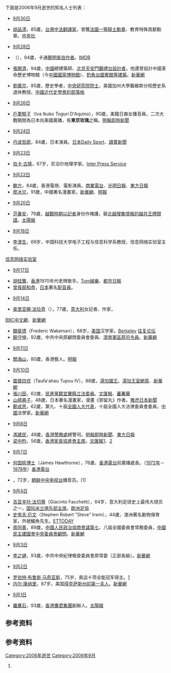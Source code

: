 <noinclude>

下面是2006年9月逝世的知名人士列表： </noinclude>

  - [9月30日](../Page/9月30日.md "wikilink")

<!-- end list -->

  - [胡品清](../Page/胡品清.md "wikilink")，85歲，[台灣中法翻譯家](https://zh.wikipedia.org/wiki/台灣 "wikilink")，曾獲[法國一等騎士勳章](https://zh.wikipedia.org/wiki/法國 "wikilink")、教育特殊貢獻勳章。[中央社](http://news.yam.com/cna/garden/200610/20061002390503.html)

<!-- end list -->

  - [9月28日](../Page/9月28日.md "wikilink")

<!-- end list -->

  - （），94歲，卡通[聰明笨伯作者](https://zh.wikipedia.org/wiki/聰明笨伯 "wikilink")。[IMDB](http://imdb.com/name/nm0070768/)

  - [張開濟](https://zh.wikipedia.org/wiki/張開濟 "wikilink")，94歲，[中國](../Page/中國.md "wikilink")總建築師、[北京](https://zh.wikipedia.org/wiki/北京 "wikilink")[天安門觀禮台設計者](https://zh.wikipedia.org/wiki/天安門 "wikilink")。他還曾設計中國革命歷史博物館（今[中國國家博物館](https://zh.wikipedia.org/wiki/中國國家博物館 "wikilink")）、[釣魚台國賓館等建築](https://zh.wikipedia.org/wiki/釣魚台國賓館 "wikilink")。[新華網](http://news.xinhuanet.com/fortune/2006-10/01/content_5161364.htm)

  - [劉廣京](https://zh.wikipedia.org/wiki/劉廣京 "wikilink")，85歲，歷史學者，[中央研究院院士](https://zh.wikipedia.org/wiki/中央研究院 "wikilink")，美國加州大學戴維斯分校歷史系退休教授。[中國近代史學會的部落格](https://archive.is/20130105100936/http://tw.myblog.yahoo.com/modern-china/article?mid=815&prev=836&next=814)

<!-- end list -->

  - [9月26日](../Page/9月26日.md "wikilink")

<!-- end list -->

  - [戶栗郁子](../Page/戶栗郁子.md "wikilink")（Iva Ikuko Toguri D'Aquino），90歲，美籍日裔女播音員，二次大戰期間為日本向美國廣播，有**東京玫瑰**之稱。[明報即時新聞](https://web.archive.org/web/20071209052648/http://www.mpinews.com/htm/INews/20060927/ta31453w.htm)

<!-- end list -->

  - [9月24日](../Page/9月24日.md "wikilink")

<!-- end list -->

  - [丹波哲郎](../Page/丹波哲郎.md "wikilink")，84歲，日本演員。[日本Daily Sport](http://www.daily.co.jp/newsflash/2006/09/25/0000121507.shtml)、[讀賣新聞](https://web.archive.org/web/20061016055416/http://www.yomiuri.co.jp/entertainment/news/20060925i414.htm)

<!-- end list -->

  - [9月23日](../Page/9月23日.md "wikilink")

<!-- end list -->

  - [哈卡·古隆](../Page/哈卡·古隆.md "wikilink")，67岁，尼泊尔地理学家。[Inter Press Service](http://www.ipsnews.net/2006/09/nepal-chopper-tragedy-blow-to-nature-conservation/)

<!-- end list -->

  - [9月22日](../Page/9月22日.md "wikilink")

<!-- end list -->

  - [鮑方](../Page/鮑方.md "wikilink")，84歲，香港電視、電影演員。[商業電台](http://pshweb02.881903.com/apps/news/html/news/20060922/2006092221590152200.htm)、[光明日報](https://web.archive.org/web/20071209064115/http://www.guangming.com.my/gmgn.phtml?sec=201&sdate=&artid=200609222057)、[東方日報](https://archive.is/20130105204158/http://hk.news.yahoo.com/060922/10/1tiui.html)
  - [廖冰兄](../Page/廖冰兄.md "wikilink")，91歲，中國著名漫畫家。[新華網](http://news.xinhuanet.com/2006wh/2006-09/23/content_5128243.htm)、[明報](https://archive.is/20130105193735/http://hk.news.yahoo.com/060923/12/1tjaw.html)

<!-- end list -->

  - [9月20日](../Page/9月20日.md "wikilink")

<!-- end list -->

  - [范春安](../Page/范春安.md "wikilink")，79歲，[越戰時期以](https://zh.wikipedia.org/wiki/越戰 "wikilink")[記者](../Page/記者.md "wikilink")身份作掩護，替[北越搜集情報的越共王牌間諜](https://zh.wikipedia.org/wiki/北越 "wikilink")。[太陽報](http://the-sun.orisun.com/channels/news/20060922/20060922021020_0000.html)

<!-- end list -->

  - [9月18日](../Page/9月18日.md "wikilink")

<!-- end list -->

  - [李津生](https://zh.wikipedia.org/wiki/李津生 "wikilink")，69岁，中国科技大学电子工程与信息科学系教授，信息网络实验室主任。

[信息网络实验室](http://infonet.ustc.edu.cn)

  - [9月17日](../Page/9月17日.md "wikilink")

<!-- end list -->

  - [胡桂蘭](https://zh.wikipedia.org/wiki/胡桂蘭 "wikilink")，[香港](../Page/香港.md "wikilink")1970年代老牌歌手。[Tom娛樂](https://web.archive.org/web/20061110201942/http://ent.tom.com/1306/1362/2006103-220548.html)、[都市日報](https://web.archive.org/web/20071209080738/http://www.metrohk.com.hk/news.php?startDate=03102006&newscat=9&newsid=25869)
  - [曾我部和恭](../Page/曾我部和恭.md "wikilink")，[日本](../Page/日本.md "wikilink")著名[配音員](../Page/配音員.md "wikilink")。

<!-- end list -->

  - [9月14日](../Page/9月14日.md "wikilink")

<!-- end list -->

  - [奥里亚娜·法拉奇](../Page/奥里亚娜·法拉奇.md "wikilink")（），77歲，[意大利](../Page/意大利.md "wikilink")女記者、作家，

[BBC中文網](http://news.bbc.co.uk/chinese/trad/hi/newsid_5340000/newsid_5348900/5348968.stm)、[新華網](http://news.xinhuanet.com/world/2006-09/16/content_5097350.htm)

  - [魏斐德](../Page/魏斐德.md "wikilink")（Frederic Wakeman），68岁，[美国](../Page/美国.md "wikilink")汉学家。[Berkeley](http://www.berkeley.edu/news/media/releases/2006/09/19_wakemanobit.shtml) [往复论坛](https://web.archive.org/web/20070928125439/http://www.wangf.net/vbb/showthread.php?threadid=22359)
  - [饒守坤](https://zh.wikipedia.org/wiki/饒守坤 "wikilink")，92歲，中共中央原顧問委員會委員、[濟南軍區原司令員](https://zh.wikipedia.org/wiki/濟南軍區 "wikilink")。[新華網](http://news.xinhuanet.com/politics/2006-09/25/content_5136402.htm)

<!-- end list -->

  - [9月11日](../Page/9月11日.md "wikilink")

<!-- end list -->

  - [關海山](../Page/關海山.md "wikilink")，80歲，香港藝人。[明報](https://archive.is/20130105113501/http://hk.news.yahoo.com/060911/12/1sute.html)

<!-- end list -->

  - [9月10日](../Page/9月10日.md "wikilink")

<!-- end list -->

  - [圖普四世](https://zh.wikipedia.org/wiki/圖普四世 "wikilink")（Taufa'ahau Tupou IV），88歲，[湯加國王](https://zh.wikipedia.org/wiki/湯加 "wikilink")。[湯加王室網頁](https://web.archive.org/web/20100721234346/http://www.palaceoffice.gov.to/)、[新華網](http://news.xinhuanet.com/world/2006-09/11/content_5074863.htm)
  - [張川田](../Page/張川田.md "wikilink")，62歲，[民進黨籍](https://zh.wikipedia.org/wiki/民進黨 "wikilink")[宜蘭縣立法委員](https://zh.wikipedia.org/wiki/宜蘭縣 "wikilink")。[文匯報](https://web.archive.org/web/20160304063532/http://www.wenweipo.com/news.phtml?news_id=TW0609110015&cat=003TW)、[蕃薯藤](http://news.yam.com/bcc/politics/200609/20060910299647.html)
  - [山崎典子](https://zh.wikipedia.org/wiki/山崎典子 "wikilink")，48歲，日本著名漫畫家，漫畫《邪留丸》作者。[雅虎日本新聞](http://headlines.yahoo.co.jp/hl?a=20060911-00000305-yom-soci)
  - [鄭成思](https://zh.wikipedia.org/wiki/鄭成思 "wikilink")，62歲，第九、十屆[全國人大代表](https://zh.wikipedia.org/wiki/全國人大 "wikilink")，十屆全國人大法律委員會委員，[中國](../Page/中國.md "wikilink")法學家。[新華網](http://news.xinhuanet.com/politics/2006-09/15/content_5097053.htm)

<!-- end list -->

  - [9月8日](../Page/9月8日.md "wikilink")

<!-- end list -->

  - [馮建民](../Page/馮建民.md "wikilink")，49歲，[香港警務處](../Page/香港警務處.md "wikilink")總警司。[明報即時新聞](https://web.archive.org/web/20131019145036/http://www.mpinews.com/htm/INews/20060908/gb51512c.htm)、[東方日報](https://web.archive.org/web/20061116215258/http://hk.news.yahoo.com/060908/10/1squu.html)
  - [梁中昀](../Page/梁中昀.md "wikilink")，56歲，[香港家長協進會主席](https://zh.wikipedia.org/wiki/香港家長協進會 "wikilink")。[文匯報1](https://web.archive.org/web/20071209191439/http://www.wenweipo.com/news.phtml?news_id=HK0609090016&cat=003HK)、[2](https://web.archive.org/web/20160304055451/http://www.wenweipo.com/news.phtml?news_id=HK0609090017&cat=003HK)

<!-- end list -->

  - [9月7日](../Page/9月7日.md "wikilink")

<!-- end list -->

  - [何国栋博士](https://zh.wikipedia.org/wiki/何國棟_\(香港\) "wikilink")（James Hawthorne），76歲，[香港電台](../Page/香港電台.md "wikilink")前廣播處長。（[1972年](../Page/1972年.md "wikilink")－[1978年](../Page/1978年.md "wikilink")）[香港電台](http://www.rthk.org.hk/press/chi/20060908_66_121114.html)

  - ，72岁，[朝鲜中央电视台](../Page/朝鲜中央电视台.md "wikilink")播音员。\[1\]

<!-- end list -->

  - [9月4日](../Page/9月4日.md "wikilink")

<!-- end list -->

  - [吉亚辛托·法切蒂](https://zh.wikipedia.org/wiki/吉亚辛托·法切蒂 "wikilink")（Giacinto Facchetti），64岁，意大利足球史上最伟大球员之一，[国际米兰俱乐部主席](https://zh.wikipedia.org/wiki/国际米兰 "wikilink")。[歐洲足協](http://www.uefa.com/competitions/UCL/news/Kind=1/newsId=452803.html)
  - [史帝夫·厄文](../Page/史帝夫·厄文.md "wikilink")（Stephen Robert "Steve" Irwin），44歲，澳洲著名動物保育家，外號鱷魚先生。[ETTODAY](http://www.ettoday.com/2006/09/04/334-1986410.htm)
  - [周同善](../Page/周同善.md "wikilink")，89歲，[中國人民政治協商會議第七](https://zh.wikipedia.org/wiki/中國人民政治協商會議 "wikilink")、八屆全國委員會常務委員，[中國民主建國會中央委員會顧問](https://zh.wikipedia.org/wiki/中國民主建國會 "wikilink")。[新華網](http://news.xinhuanet.com/politics/2006-09/07/content_5062458.htm)

<!-- end list -->

  - [9月3日](../Page/9月3日.md "wikilink")

<!-- end list -->

  - [李之璉](https://zh.wikipedia.org/wiki/李之璉 "wikilink")，93歲，中共中央紀律檢查委員會原常委（正部長級）。[新華網](http://news.xinhuanet.com/politics/2006-09/19/content_5108460.htm)

<!-- end list -->

  - [9月2日](../Page/9月2日.md "wikilink")

<!-- end list -->

  - [罗伯特·布鲁斯·马奇亚斯](https://zh.wikipedia.org/wiki/罗伯特·布鲁斯·马奇亚斯 "wikilink")，75岁，奥运十项全能冠军得主。[1](https://web.archive.org/web/20071209063459/http://sports.eastday.com/eastday/sports/node72135/node72473/node80509/u1a2298156.html)
  - [内尔·康纳里](https://zh.wikipedia.org/wiki/内尔·康纳里 "wikilink")，87岁，美国[得克萨斯州前](https://zh.wikipedia.org/wiki/得克萨斯州 "wikilink")[第一夫人](../Page/第一夫人.md "wikilink")。[新華網](http://news.xinhuanet.com/world/2006-09/04/content_5043686.htm)

<!-- end list -->

  - [9月1日](../Page/9月1日.md "wikilink")

<!-- end list -->

  - [羅鷹石](../Page/羅鷹石.md "wikilink")，93歲，[香港](../Page/香港.md "wikilink")[鷹君集團](../Page/鷹君集團.md "wikilink")創辦人。[太陽報](https://archive.is/20130105163422/http://hk.news.yahoo.com/060905/197/1sjzt.html)

## 参考资料

## 参考资料

[Category:2006年逝世](https://zh.wikipedia.org/wiki/Category:2006年逝世 "wikilink") [Category:2006年9月](https://zh.wikipedia.org/wiki/Category:2006年9月 "wikilink")

1.